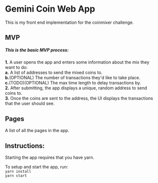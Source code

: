 
# Gemini Coin Web App

This is my front end implementation for the coinmixer challenge.

## MVP   

##### This is the basic MVP process:    
**1.** A user opens the app and enters some information about the mix they want to do:       
  **a.** A list of addresses to send the mixed coins to.       
  **b.**(OPTIONAL) The number of transactions they'd like to take place.        
  **c.**(TODO)(OPTIONAL) The max time length to delay transactions by.        
**2.** After submitting, the app displays a unique, random address to send coins to.    
**3.** Once the coins are sent to the address, the UI displays the transactions that the user should see.


## Pages
A list of all the pages in the app.
  
  
## Instructions:     
Starting the app requires that you have yarn.

To setup and start the app, run:     
`yarn install`        
`yarn start`